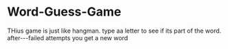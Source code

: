 # Word-Guess-Game
THius game is just like hangman.
type aa letter to see if its part of the word.
after---failed attempts you get a new word

